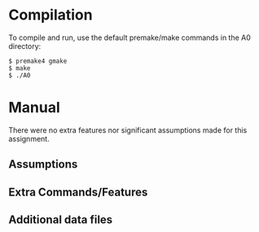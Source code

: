 # Compilation
To compile and run, use the default premake/make commands in the A0 directory:

``` 
$ premake4 gmake
$ make
$ ./A0
```

# Manual
There were no extra features nor significant assumptions made for this assignment.

## Assumptions

## Extra Commands/Features

## Additional data files
